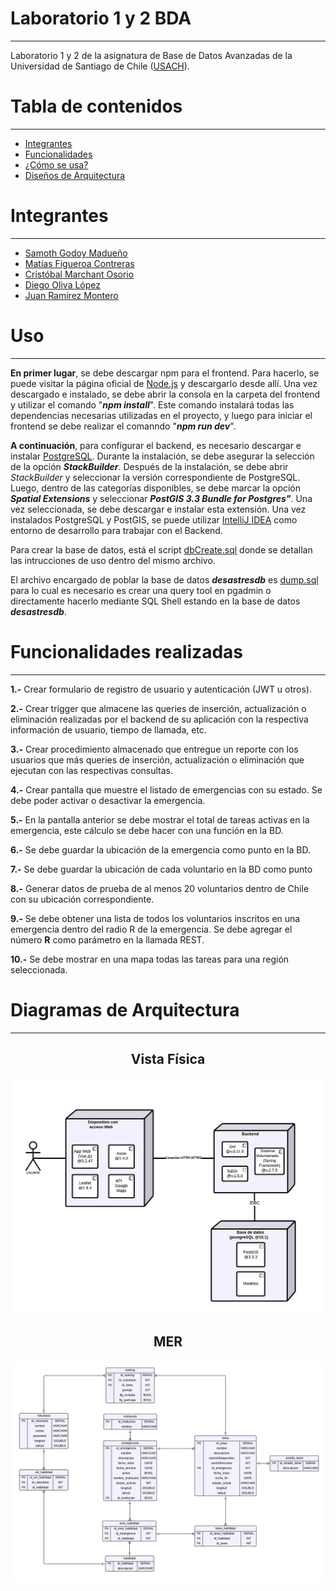 

# Laboratorio 1 y 2 BDA
----


Laboratorio 1 y 2 de la asignatura de Base de Datos Avanzadas de la Universidad de Santiago de Chile ([USACH][9]).


# Tabla de contenidos
------

* [Integrantes](#Integrantes)
* [Funcionalidades](#Funcionalidades-realizadas)
* [¿Cómo se usa?](#Uso)
* [Diseños de Arquitectura ](#diagramas-de-arquitectura)


# Integrantes 
----
* [Samoth Godoy Madueño][8]
* [Matías Figueroa Contreras][6]
* [Cristóbal Marchant Osorio][7]
* [Diego Oliva López][5]
* [Juan Ramírez Montero][4]

# Uso
---
**En primer lugar**, se debe descargar npm para el frontend. Para hacerlo, se puede visitar la página oficial de [Node.js][1] y descargarlo desde allí. Una vez descargado e instalado, se debe abrir la consola en la carpeta del frontend y utilizar el comando "_**npm install**_". Este comando instalará todas las dependencias necesarias utilizadas en el proyecto, y luego para iniciar el frontend se debe realizar el comanndo "_**npm run dev**_".

**A continuación**, para configurar el backend, es necesario descargar e instalar [PostgreSQL][3]. Durante la instalación, se debe asegurar la selección de la opción **_StackBuilder_**. Después de la instalación, se debe abrir  *StackBuilder* y seleccionar la versión correspondiente de PostgreSQL. Luego, dentro de las categorías disponibles, se debe marcar la opción **_Spatial Extensions_** y seleccionar **_PostGIS 3.3 Bundle for Postgres"_**. Una vez seleccionada, se debe descargar e instalar esta extensión. Una vez instalados PostgreSQL y PostGIS, se puede utilizar [IntelliJ IDEA][2] como entorno de desarrollo para trabajar con el Backend.

Para crear la base de datos, está el script [dbCreate.sql][10] donde se detallan las intrucciones de uso dentro del mismo archivo.

El archivo encargado de  poblar la base de datos **_desastresdb_** es [dump.sql][11] para lo cual es necesario es crear una query tool en pgadmin o directamente hacerlo mediante SQL Shell estando en la base de datos **_desastresdb_**. 

# Funcionalidades realizadas
---
**1.-**   Crear formulario de registro de usuario y autenticación (JWT u otros).

**2.-**  Crear trigger que almacene las queries de inserción, actualización o eliminación realizadas por el backend de su aplicación con la respectiva información de usuario, tiempo de llamada, etc.

**3.-**  Crear procedimiento almacenado que entregue un reporte con los usuarios que más queries de inserción, actualización o eliminación que ejecutan con las respectivas consultas.

**4.-**  Crear pantalla que muestre el listado de emergencias con su estado. Se debe poder activar o desactivar la emergencia.

**5.-**  En la pantalla anterior se debe mostrar el total de tareas activas en la emergencia, este cálculo se debe hacer con una función en la BD.

**6.-**  Se debe guardar la ubicación de la emergencia como punto en la BD.

**7.-**  Se debe guardar la ubicación de cada voluntario en la BD como punto

**8.-**  Generar datos de prueba de al menos 20 voluntarios dentro de Chile con su ubicación correspondiente.

**9.-**  Se debe obtener una lista de todos los voluntarios inscritos en una emergencia dentro del radio R de la emergencia. Se debe agregar el número **R** como parámetro en la llamada REST.

**10.-**  Se debe mostrar en una mapa todas las tareas  para una región seleccionada.


# Diagramas de Arquitectura 
---
<center>

## Vista Física 




![Vista Fisica](VistaFisica.png)
## MER

![MER](MER.png)

</center>


[1]: https://nodejs.org/es
[2]: https://www.jetbrains.com/es-es/idea/download/#section=windows
[3]: https://www.postgresql.org/download/
[4]: https://github.com/jnramirezm
[5]: https://github.com/D4ig0
[6]: https://github.com/MatiasFigueroaContreras
[7]: https://github.com/cristowo
[8]: https://github.com/Samoth1
[9]: https://www.usach.cl/
[10]: https://github.com/D4ig0/Laboratorio-1-BDA/blob/main/dbCreate.sql
[11]: https://github.com/D4ig0/Laboratorio-1-BDA/blob/main/dump.sql
